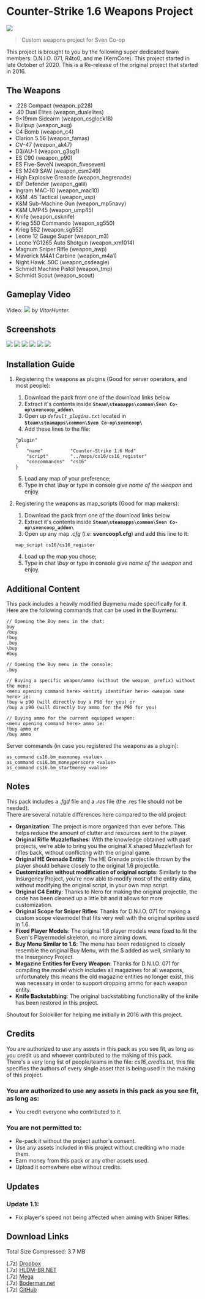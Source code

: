 # Counter-Strike 1.6 Weapons Project
![](https://i.imgur.com/RBAc53x.png)
> Custom weapons project for Sven Co-op

This project is brought to you by the following super dedicated team members: D.N.I.O. 071, R4to0, and me (KernCore). This project started in late October of 2020. This is a Re-release of the original project that started in 2016.  

## The Weapons

* .228 Compact (weapon_p228)
* .40 Dual Elites (weapon_dualelites)
* 9×19mm Sidearm (weapon_csglock18)
* Bullpup (weapon_aug)
* C4 Bomb (weapon_c4)
* Clarion 5.56 (weapon_famas)
* CV-47 (weapon_ak47)
* D3/AU-1 (weapon_g3sg1)
* ES C90 (weapon_p90)
* ES Five-SeveN (weapon_fiveseven)
* ES M249 SAW (weapon_csm249)
* High Explosive Grenade (weapon_hegrenade)
* IDF Defender (weapon_galil)
* Ingram MAC-10 (weapon_mac10)
* K&M .45 Tactical (weapon_usp)
* K&M Sub-Machine Gun (weapon_mp5navy)
* K&M UMP45 (weapon_ump45)
* Knife (weapon_csknife)
* Krieg 550 Commando (weapon_sg550)
* Krieg 552 (weapon_sg552)
* Leone 12 Gauge Super (weapon_m3)
* Leone YG1265 Auto Shotgun (weapon_xm1014)
* Magnum Sniper Rifle (weapon_awp)
* Maverick M4A1 Carbine (weapon_m4a1)
* Night Hawk .50C (weapon_csdeagle)
* Schmidt Machine Pistol (weapon_tmp)
* Schmidt Scout (weapon_scout)

## Gameplay Video

Video:
[![](http://i3.ytimg.com/vi/zQuPdpmHvSY/maxresdefault.jpg)](https://www.youtube.com/watch?v=zQuPdpmHvSY)
*by VitorHunter.*

## Screenshots
[![](https://i.imgur.com/me4gGJCm.png)](https://i.imgur.com/me4gGJC.png)
[![](https://i.imgur.com/OQOFCwMm.png)](https://i.imgur.com/OQOFCwM.png)
[![](https://i.imgur.com/S32ZVIkm.png)](https://i.imgur.com/S32ZVIk.png)
[![](https://i.imgur.com/SV5ILyrm.png)](https://i.imgur.com/SV5ILyr.png)
[![](https://i.imgur.com/h3koWwmm.png)](https://i.imgur.com/h3koWwm.png)
[![](https://i.imgur.com/erqC809m.png)](https://i.imgur.com/erqC809.png)

## Installation Guide

1. Registering the weapons as plugins (Good for server operators, and most people):
	1. Download the pack from one of the download links below
	2. Extract it's contents inside **`Steam\steamapps\common\Sven Co-op\svencoop_addon\`**
	3. Open up *`default_plugins.txt`* located in **`Steam\steamapps\common\Sven Co-op\svencoop\`**
	4. Add these lines to the file:
	```
	"plugin"
	{
		"name"			"Counter-Strike 1.6 Mod"
		"script"		"../maps/cs16/cs16_register"
		"concommandns"	"cs16"
	}
	```
	5. Load any map of your preference;
	6. Type in chat *\buy* or type in console give *name of the weapon* and enjoy.

2. Registering the weapons as map_scripts (Good for map makers):
	1. Download the pack from one of the download links below
	2. Extract it's contents inside **`Steam\steamapps\common\Sven Co-op\svencoop_addon\`**
	3. Open up any map *.cfg* (i.e: **svencoop1.cfg**) and add this line to it:
	```
	map_script cs16/cs16_register
	```
	4. Load up the map you chose;
	5. Type in chat *\buy* or type in console give *name of the weapon* and enjoy.

## Additional Content

This pack includes a heavily modified Buymenu made specifically for it.  
Here are the following commands that can be used in the Buymenu:

```
// Opening the Buy menu in the chat:
buy
/buy
!buy
.buy
\buy
#buy

// Opening the Buy menu in the console:
.buy

// Buying a specific weapon/ammo (without the weapon_ prefix) without the menu:
<menu opening command here> <entity identifier here> <weapon name here> ie:
!buy w p90 (will directly buy a P90 for you) or 
/buy a p90 (will directly buy ammo for the P90 for you)

// Buying ammo for the current equipped weapon:
<menu opening command here> ammo ie:
!buy ammo or
/buy ammo
```

Server commands (in case you registered the weapons as a plugin):
```
as_command cs16.bm_maxmoney <value>
as_command cs16.bm_moneyperscore <value>
as_command cs16.bm_startmoney <value>
```

## Notes

This pack includes a *.fgd* file and a *.res* file (the .res file should not be needed).  
There are several notable differences here compared to the old project:  
* **Organization**: The project is more organized than ever before. This helps reduce the amount of clutter and resources sent to the player.  
* **Original Rifle Muzzleflashes**: With the knowledge obtained with past projects, we're able to bring you the original X shaped Muzzleflash for rifles back, without conflicting with the original game.  
* **Original HE Grenade Entity**: The HE Grenade projectile thrown by the player should behave closely to the original 1.6 projectile.  
* **Customization without modification of original scripts**: Similarly to the Insurgency Project, you're now able to modify most of the entity data, without modifying the original script, in your own map script.  
* **Original C4 Entity**: Thanks to Nero for making the original projectile, the code has been cleaned up a little bit and it allows for more customization.  
* **Original Scope for Sniper Rifles**: Thanks for D.N.I.O. 071 for making a custom scope viewmodel that fits very well with the original sprites used in 1.6.  
* **Fixed Player Models**: The original 1.6 player models were fixed to fit the Sven's Playermodel skeleton, no more aiming down.  
* **Buy Menu Similar to 1.6**: The menu has been redesigned to closely resemble the original Buy Menu, with the $ added as well, similarly to the Insurgency Project.  
* **Magazine Entities for Every Weapon**: Thanks for D.N.I.O. 071 for compiling the model which includes all magazines for all weapons, unfortunately this means the old magazine entities no longer exist, this was necessary in order to support dropping ammo for each weapon entity.  
* **Knife Backstabbing**: The original backstabbing functionality of the knife has been restored in this project.  

Shoutout for Solokiller for helping me initially in 2016 with this project.  

## Credits

You are authorized to use any assets in this pack as you see fit, as long as you credit us and whoever contributed to the making of this pack.  
There's a very long list of people/teams in the file: *cs16_credits.txt*, this file specifies the authors of every single asset that is being used in the making of this project.

### You are authorized to use any assets in this pack as you see fit, as long as:
* You credit everyone who contributed to it.

### You are not permitted to:
* Re-pack it without the project author's consent.
* Use any assets included in this project without crediting who made them.
* Earn money from this pack or any other assets used.
* Upload it somewhere else without credits.

## Updates

### Update 1.1:
* Fix player's speed not being affected when aiming with Sniper Rifles.

## Download Links

Total Size Compressed: 3.7 MB

(.7z) [Dropbox](https://www.dropbox.com/s/6gb8tt3j7vkusyc/Sven-CS16_1-1.7z?dl=0)  
(.7z) [HLDM-BR.NET](https://cdn.hldm-br.net/files/sc/cs16/Sven-CS16_1-1.7z)  
(.7z) [Mega](https://mega.nz/file/q8FF2agB#M1Bmh3buwhCAi-xjQch_UuyGl9KS8zdFiMbKkc04XIw)  
(.7z) [Boderman.net](http://boderman.net/svencoop/Sven-CS16_1-1.7z)  
(.7z) [GitHub](https://github.com/KernCore91/-SC-Counter-Strike-1.6-Weapons-Project/releases/download/v1.1/Sven-CS16_1-1.7z)
